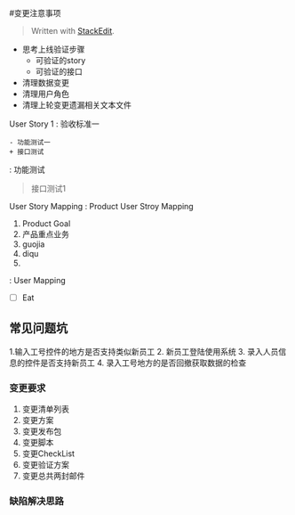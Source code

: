  #变更注意事项
> Written with [StackEdit](https://stackedit.io/).

+ 思考上线验证步骤
  - 可验证的story
  - 可验证的接口 
+ 清理数据变更
+ 清理用户角色
+ 清理上轮变更遗漏相关文本文件


User Story  1
 : 验收标准一
 
    - 功能测试一 
    + 接口测试
     
    
 : 功能测试
 > 接口测试1
 > 

User Story Mapping 
: Product User Stroy Mapping 
    
   1. Product Goal
   2. 产品重点业务
   3. guojia
   4. diqu 
   5. 
 : User Mapping
   
- [  ] Eat

## 常见问题坑
1.输入工号控件的地方是否支持类似新员工
2. 新员工登陆使用系统
3. 录入人员信息的控件是否支持新员工
4. 录入工号地方的是否回撤获取数据的检查 
   

### 变更要求 
1. 变更清单列表
1. 变更方案 
2. 变更发布包
3. 变更脚本
4. 变更CheckList
5. 变更验证方案 
6. 变更总共两封邮件

### 缺陷解决思路 

<!--stackedit_data:
eyJoaXN0b3J5IjpbNzcxMTgwODY0XX0=
-->
